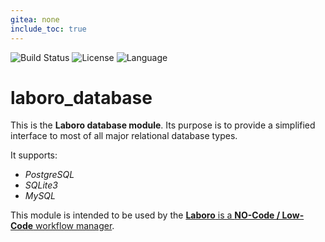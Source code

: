 ```yaml
---
gitea: none
include_toc: true
---
```

![Build Status](https://drone.mcos.nc/api/badges/laboro/laboro_database/status.svg) ![License](https://img.shields.io/static/v1?label=license&color=orange&message=MIT) ![Language](https://img.shields.io/static/v1?label=language&color=informational&message=Python)

# laboro_database

This is the **Laboro database module**. Its purpose is to provide a simplified interface to most of all major relational database types.

It supports:
- *PostgreSQL*
- *SQLite3*
- *MySQL*

This module is intended to be used by the [**Laboro** is a **NO-Code / Low-Code** workflow manager](https://git.mcos.nc/laboro/laboro).
